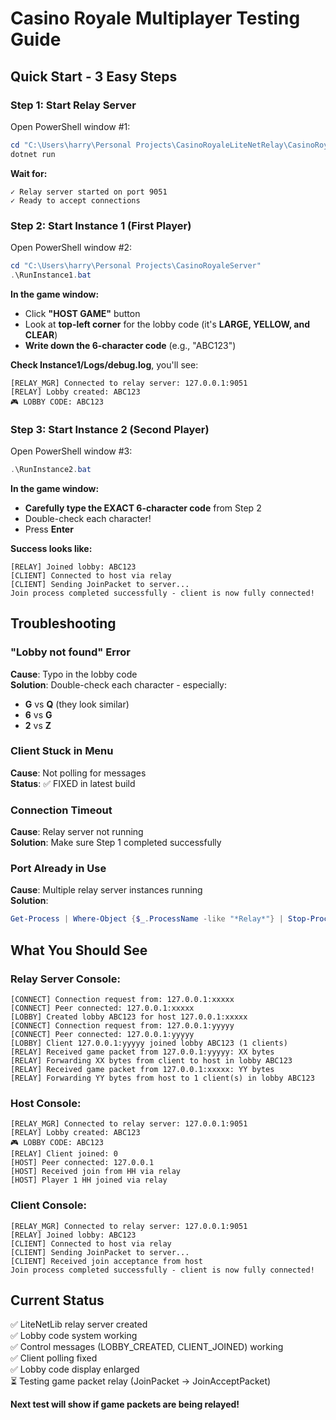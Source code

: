# Casino Royale Multiplayer Testing Guide

## Quick Start - 3 Easy Steps

### Step 1: Start Relay Server
Open PowerShell window #1:
```powershell
cd "C:\Users\harry\Personal Projects\CasinoRoyaleLiteNetRelay\CasinoRoyaleRelayServer"
dotnet run
```

**Wait for:**
```
✓ Relay server started on port 9051
✓ Ready to accept connections
```

### Step 2: Start Instance 1 (First Player)
Open PowerShell window #2:
```powershell
cd "C:\Users\harry\Personal Projects\CasinoRoyaleServer"
.\RunInstance1.bat
```

**In the game window:**
- Click **"HOST GAME"** button
- Look at **top-left corner** for the lobby code (it's **LARGE, YELLOW, and CLEAR**)
- **Write down the 6-character code** (e.g., "ABC123")

**Check Instance1/Logs/debug.log**, you'll see:
```
[RELAY_MGR] Connected to relay server: 127.0.0.1:9051
[RELAY] Lobby created: ABC123
🎮 LOBBY CODE: ABC123
```

### Step 3: Start Instance 2 (Second Player)
Open PowerShell window #3:
```powershell
.\RunInstance2.bat
```

**In the game window:**
- **Carefully type the EXACT 6-character code** from Step 2
- Double-check each character!
- Press **Enter**

**Success looks like:**
```
[RELAY] Joined lobby: ABC123
[CLIENT] Connected to host via relay
[CLIENT] Sending JoinPacket to server...
Join process completed successfully - client is now fully connected!
```

## Troubleshooting

### "Lobby not found" Error
**Cause**: Typo in the lobby code  
**Solution**: Double-check each character - especially:
- **G** vs **Q** (they look similar)
- **6** vs **G**
- **2** vs **Z**

### Client Stuck in Menu
**Cause**: Not polling for messages  
**Status**: ✅ FIXED in latest build

### Connection Timeout
**Cause**: Relay server not running  
**Solution**: Make sure Step 1 completed successfully

### Port Already in Use
**Cause**: Multiple relay server instances running  
**Solution**: 
```powershell
Get-Process | Where-Object {$_.ProcessName -like "*Relay*"} | Stop-Process -Force
```

## What You Should See

### Relay Server Console:
```
[CONNECT] Connection request from: 127.0.0.1:xxxxx
[CONNECT] Peer connected: 127.0.0.1:xxxxx
[LOBBY] Created lobby ABC123 for host 127.0.0.1:xxxxx
[CONNECT] Connection request from: 127.0.0.1:yyyyy
[CONNECT] Peer connected: 127.0.0.1:yyyyy
[LOBBY] Client 127.0.0.1:yyyyy joined lobby ABC123 (1 clients)
[RELAY] Received game packet from 127.0.0.1:yyyyy: XX bytes
[RELAY] Forwarding XX bytes from client to host in lobby ABC123
[RELAY] Received game packet from 127.0.0.1:xxxxx: YY bytes
[RELAY] Forwarding YY bytes from host to 1 client(s) in lobby ABC123
```

### Host Console:
```
[RELAY_MGR] Connected to relay server: 127.0.0.1:9051
[RELAY] Lobby created: ABC123
🎮 LOBBY CODE: ABC123
[RELAY] Client joined: 0
[HOST] Peer connected: 127.0.0.1
[HOST] Received join from HH via relay
[HOST] Player 1 HH joined via relay
```

### Client Console:
```
[RELAY_MGR] Connected to relay server: 127.0.0.1:9051
[RELAY] Joined lobby: ABC123
[CLIENT] Connected to host via relay
[CLIENT] Sending JoinPacket to server...
[CLIENT] Received join acceptance from host
Join process completed successfully - client is now fully connected!
```

## Current Status

✅ LiteNetLib relay server created  
✅ Lobby code system working  
✅ Control messages (LOBBY_CREATED, CLIENT_JOINED) working  
✅ Client polling fixed  
✅ Lobby code display enlarged  
⏳ Testing game packet relay (JoinPacket → JoinAcceptPacket)  

**Next test will show if game packets are being relayed!**
